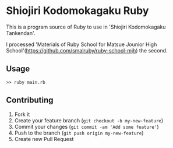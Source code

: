 # Shiojiri Kodomokagaku Ruby

This is a program source of Ruby to use in 'Shiojiri Kodomokagaku Tankendan'.

I processed 'Materials of Ruby School for Matsue Jounior High School'(https://github.com/smalruby/ruby-school-mjh) the second.

## Usage

    >> ruby main.rb

## Contributing

1. Fork it
2. Create your feature branch (`git checkout -b my-new-feature`)
3. Commit your changes (`git commit -am 'Add some feature'`)
4. Push to the branch (`git push origin my-new-feature`)
5. Create new Pull Request

